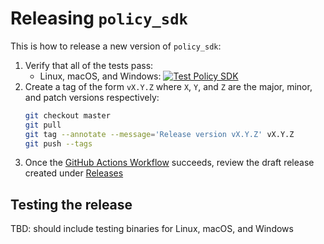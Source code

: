 # Releasing `policy_sdk`

This is how to release a new version of `policy_sdk`:

1. Verify that all of the tests pass:
   * Linux, macOS, and Windows: [![Test Policy SDK](https://github.com/flexera-public/policy_sdk/actions/workflows/test.yml/badge.svg?event=push)](https://github.com/flexera-public/policy_sdk/actions/workflows/test.yml) 
2. Create a tag of the form `vX.Y.Z` where `X`, `Y`, and `Z` are the major, minor, and patch versions respectively:
   ```bash
   git checkout master
   git pull
   git tag --annotate --message='Release version vX.Y.Z' vX.Y.Z
   git push --tags
   ```
3. Once the [GitHub Actions Workflow](https://github.com/flexera-public/policy_sdk/actions/workflows/build.yml) succeeds, review the draft release created under [Releases](https://github.com/flexera-public/policy_sdk/releases)

## Testing the release

TBD: should include testing binaries for Linux, macOS, and Windows
